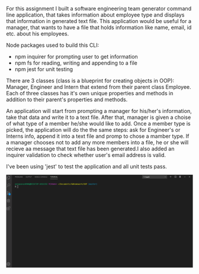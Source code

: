 For this assignment I built a software engineering team generator command line application, that takes information about employee type and displays that information in generated text file. This application would be useful for a manager, that wants to have a file that holds information like name, email, id etc. about his employees.


 Node packages used to build this CLI:

 * npm inquirer for prompting user to get information
 * npm fs for reading, writing and appending to a file
 * npm jest for unit testing

There are 3 classes (class is a blueprint for creating objects in OOP): Manager, Engineer and Intern that extend from their parent class Employee. Each of three classes has it's own unique properties and methods in addition to their parent's properties and methods.

An application will start from prompting a manager for  his/her's information, take that data and write it to a text file.  After that, manager is given a choise of what type of a member he/she would like to add. Once a member type is picked, the application will do the the same steps: ask for Engineer's or Interns info, append it into a text file and promp to chose a mamber type. If a manager chooses not to add any more members into a file, he or she will recieve aa message that text file has been generated.I also added an inquirer validation to check whether user's email address is valid.

I've been using 'jest' to test the application and all unit tests pass.

![OOP](./assets/TeamGenerator.gif)
